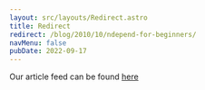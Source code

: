 ```yaml
---
layout: src/layouts/Redirect.astro
title: Redirect
redirect: /blog/2010/10/ndepend-for-beginners/
navMenu: false
pubDate: 2022-09-17
---
```

<div>
Our article feed can be found <a href="/blog/2010/10/ndepend-for-beginners/">here</a>
</div>
